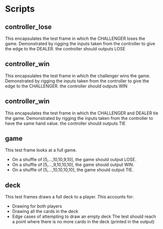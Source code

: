 # Scripts

## controller_lose
This encapsulates the test frame in which the CHALLENGER loses the game.
Demonstrated by rigging the inputs taken from the controller to give the edge to the DEALER.
the controller should outputs LOSE
## controller_win
This encapsulates the test frame in which the challenger wins the game.
Demonstrated by rigging the inputs taken from the controller to give the edge to the CHALLENGER.
the controller should outputs WIN
## controller_win
This encapsulates the test frame in which the CHALLENGER and DEALER tie the game.
Demonstrated by rigging the inputs taken from the controller to have the same hand value.
the controller should outputs TIE
## game
This test frame looks at a full game.
- On a shuffle of [5,...,10,10,9,10], the game should output LOSE.
- On a shuffle of [5,...,9,10,10,10], the game should output WIN.
- On a shuffle of [5,...,10,10,10,10], the game should output TIE.
## deck
This test frames draws a full deck to a player. This accounts for:
- Drawing for both players
- Drawing all the cards in the deck
- Edge cases of attempting to draw an empty deck
The test should reach a point where there is no more cards in the deck (printed in the output)
